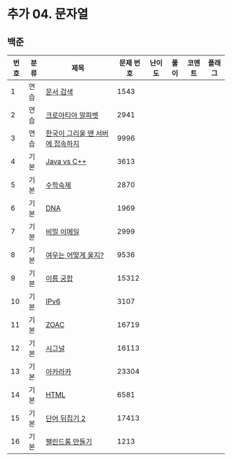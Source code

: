 # 추가 04. 문자열


## 백준
| 번호 | 분류 | 제목                                                   | 문제 번호 | 난이도 | 풀이    | 코멘트 | 플래그 |
|----|-----|------------------------------------------------------|-----|-----|---------|-----|---|
| 1  | 연습 | [문서 검색](https://www.acmicpc.net/problem/1543)          | 1543 |     |  |    |  |
| 2  | 연습 | [크로아티아 알파벳](https://www.acmicpc.net/problem/2941)   | 2941 |   |  |    |  |
| 3  | 연습 | [한국이 그리울 땐 서버에 접속하지](https://www.acmicpc.net/problem/9996) | 9996 |  |  |    |  |
| 4  | 기본 | [Java vs C++](https://www.acmicpc.net/problem/3613)       | 3613 |    |  |    |  |
| 5  | 기본 | [수학숙제](https://www.acmicpc.net/problem/2870)           | 2870 |     |  |    |  |
| 6  | 기본 | [DNA](https://www.acmicpc.net/problem/1969)               | 1969 |    |  |    |  |
| 7  | 기본 | [비밀 이메일](https://www.acmicpc.net/problem/2999)         | 2999 |     |  |    |  |
| 8  | 기본 | [여우는 어떻게 울지?](https://www.acmicpc.net/problem/9536)   | 9536 |     |  |    |  |
| 9  | 기본 | [이름 궁합](https://www.acmicpc.net/problem/15312)          | 15312 |    |  |    |  |
| 10 | 기본 | [IPv6](https://www.acmicpc.net/problem/3107)              | 3107 |    |  |    |  |
| 11 | 기본 | [ZOAC](https://www.acmicpc.net/problem/16719)             | 16719 |  |  |    |  |
| 12 | 기본 | [시그널](https://www.acmicpc.net/problem/16113)            | 16113 |    |  |    |  |
| 13 | 기본 | [아카라카](https://www.acmicpc.net/problem/23304)          | 23304 |    |  |    |  |
| 14 | 기본 | [HTML](https://www.acmicpc.net/problem/6581)              | 6581 |    |  |    |  |
| 15 | 기본 | [단어 뒤집기 2](https://www.acmicpc.net/problem/17413)       | 17413 |   |  |    |  |
| 16 | 기본 | [팰린드롬 만들기](https://www.acmicpc.net/problem/1213)      | 1213 |   |  |    |  |


